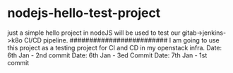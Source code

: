 # nodejs-hello-test-project
just a simple hello project in nodeJS will be used to test our gitab->jenkins->k8o CI/CD pipeline.
#########################
I am going to use this project as a testing project for CI and CD in my openstack infra.
Date: 6th Jan - 2nd commit
Date: 6th Jan - 3ed Commit
Date: 7th Jan - 1st commit
